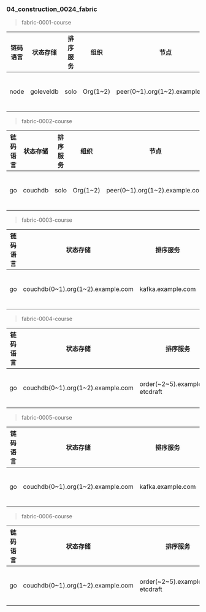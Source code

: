 ### 04_construction_0024_fabric ###

> fabric-0001-course

|    链码语言    |    状态存储    |    排序服务    |    组织    |    节点    |    排序节点    |    CA    |    集群    |
|  ----  |  ----  |  ----  |  ----  |  ----  |  ----  |  ----  |  ----  |
|    node    |   goleveldb     |   solo     |   Org(1~2)   |   peer(0~1).org(1~2).example.com     |   orderer.example.com     |   无     |    单机环境    |

> fabric-0002-course

|    链码语言    |    状态存储    |    排序服务    |    组织    |    节点    |    排序节点    |    CA    |    集群    |
|  ----  |  ----  |  ----  |  ----  |  ----  |  ----  |  ----  |  ----  |
|    go    |   couchdb     |   solo     |   Org(1~2)   |   peer(0~1).org(1~2).example.com     |   orderer.example.com     |   无     |    单机环境    |

> fabric-0003-course

|    链码语言    |    状态存储    |    排序服务    |    组织    |    节点    |    排序节点    |    CA    |    集群    |
|  ----  |  ----  |  ----  |  ----  |  ----  |  ----  |  ----  |  ----  |
|    go    |   couchdb(0~1).org(1~2).example.com     |   kafka.example.com     |   Org(1~2)   |   peer(0~1).org(1~2).example.com     |   orderer.example.com     |   ca.org(1~2).example.com     |    单机环境    |


> fabric-0004-course

|    链码语言    |    状态存储    |    排序服务    |    组织    |    节点    |    排序节点    |    CA    |    集群    |
|  ----  |  ----  |  ----  |  ----  |  ----  |  ----  |  ----  |  ----  |
|    go    |   couchdb(0~1).org(1~2).example.com     |   order(~2~5).example.com etcdraft    |   Org(1~2)   |   peer(0~1).org(1~2).example.com     |   orderer.example.com     |   ca.org(1~2).example     |    单机环境    |


> fabric-0005-course

|    链码语言    |    状态存储    |    排序服务    |    组织    |    节点    |    排序节点    |    CA    |    集群    |  应用程序  |
|  ----  |  ----  |  ----  |  ----  |  ----  |  ----  |  ----  |  ----  |  ----  |
|    go    |   couchdb(0~1).org(1~2).example.com     |   kafka.example.com    |   Org(1~2)   |   peer(0~1).org(1~2).example.com     |   orderer.example.com     |   ca.org(1~2).example     |    单机环境    |  fabcar  |

> fabric-0006-course

|    链码语言    |    状态存储    |    排序服务    |    组织    |    节点    |    排序节点    |    CA    |    集群    |  应用程序  |
|  ----  |  ----  |  ----  |  ----  |  ----  |  ----  |  ----  |  ----  |  ----  |
|    go    |   couchdb(0~1).org(1~2).example.com     |   order(~2~5).example.com etcdraft    |   Org(1~2)   |   peer(0~1).org(1~2).example.com     |   orderer.example.com     |   ca.org(1~2).example     |    单机环境    |  fabcar  |
